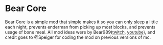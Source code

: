 # Bear Core

Bear Core is a simple mod that simple makes it so you can only sleep a little each night, prevents enderman from picking up most blocks, and prevents usage of bone meal. All mod ideas were by Bear989([twitch](https://www.twitch.tv/bear989), [youtube](https://www.youtube.com/@Bear989)), and credit goes to @Speiger for coding the mod on previous versions of mc.
